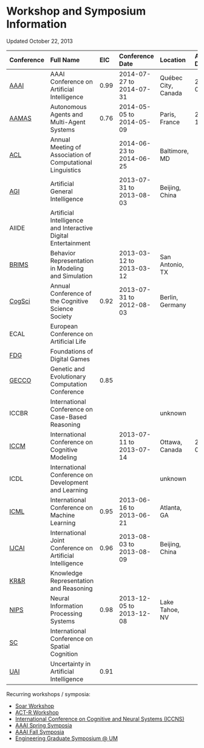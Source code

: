 # Workshop and Symposium Information #

Updated October 22, 2013

| **Conference** | **Full Name** | **EIC** | **Conference Date** | **Location** | **Abstract Due** | **Paper Due** |
|:---------------|:--------------|:--------|:--------------------|:-------------|:-----------------|:--------------|
| [AAAI](http://www.aaai.org/Conferences/AAAI/aaai13.php) | AAAI Conference on Artificial Intelligence | 0.99    | 2014-07-27 to 2014-07-31 | Québec City, Canada | 2014-01-31       | 2014-02-04    |
| [AAMAS](http://aamas2013.cs.umn.edu/) | Autonomous Agents and Multi-Agent Systems | 0.76    | 2014-05-05 to 2014-05-09 | Paris, France | 2013-10-08       | 2013-10-11    |
| [ACL](http://acl2013.org/site/) | Annual Meeting of Association of Computational Linguistics |         | 2014-06-23 to 2014-06-25 | Baltimore, MD |                  | 2014-01-10    |
| [AGI](http://agi-conf.org/) | Artificial General Intelligence |         | 2013-07-31 to 2013-08-03 | Beijing, China |                  |               |
| AIIDE          | Artificial Intelligence and Interactive Digital Entertainment |         |                     |              |                  |               |
| [BRIMS](http://brimsconference.org/) | Behavior Representation in Modeling and Simulation |         | 2013-03-12 to 2013-03-12 | San Antonio, TX |                  | 2012-11-15    |
| [CogSci](http://cognitivesciencesociety.org/conference_future.html) | Annual Conference of the Cognitive Science Society | 0.92    | 2013-07-31 to 2012-08-03 | Berlin, Germany |                  |               |
| ECAL           | European Conference on Artificial Life |         |                     |              |                  |               |
| [FDG](http://www.fdg2012.org/) | Foundations of Digital Games |         |                     |              |                  |               |
| [GECCO](http://www.sigevo.org/gecco-2012/) | Genetic and Evolutionary Computation Conference | 0.85    |                     |              |                  |               |
| ICCBR          | International Conference on Case-Based Reasoning |         |                     | unknown      |                  |               |
| [ICCM](http://www.iccm-conference.org/2013/) | International Conference on Cognitive Modeling |         | 2013-07-11 to 2013-07-14 | Ottawa, Canada | 2013-03-25       | 2013-03-25    |
| ICDL           | International Conference on Development and Learning |         |                     | unknown      |                  |               |
| [ICML](http://icml.cc/2013/) | International Conference on Machine Learning | 0.95    | 2013-06-16 to 2013-06-21 | Atlanta, GA  |                  | ... it's complicated |
| [IJCAI](http://www.ezconf.net/ijcai13/) | International Joint Conference on Artificial Intelligence | 0.96    | 2013-08-03 to 2013-08-09 | Beijing, China |                  |               |
| [KR&R](http://kr.org/KR2012/) | Knowledge Representation and Reasoning |         |                     |              |                  |               |
| [NIPS](http://nips.cc/) | Neural Information Processing Systems | 0.98    | 2013-12-05 to 2013-12-08 | Lake Tahoe, NV |                  |               |
| [SC](http://w3.uniroma1.it/icsc/2012/) | International Conference on Spatial Cognition |         |                     |              |                  |               |
| [UAI](http://www.auai.org/uai2012/) | Uncertainty in Artificial Intelligence | 0.91    |                     |              |                  |               |

Recurring workshops / symposia:
  * [Soar Workshop](http://msoar.org/)
  * [ACT-R Workshop](http://act-r.psy.cmu.edu/workshops/)
  * [International Conference on Cognitive and Neural Systems (ICCNS)](http://www.cns.bu.edu/meetings/)
  * [AAAI Spring Symposia](http://www.aaai.org/Symposia/Spring/spring-symposia.php)
  * [AAAI Fall Symposia](http://www.aaai.org/Symposia/Fall/fall-symposia.php)
  * [Engineering Graduate Symposium @ UM](http://www.engin.umich.edu/students/gradsymposium/)